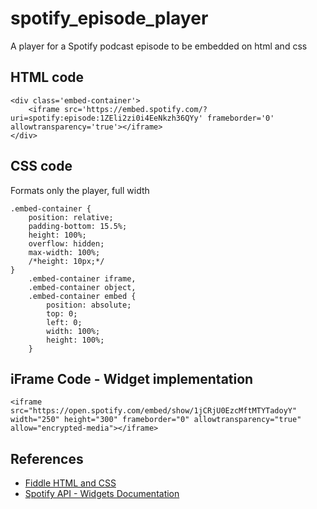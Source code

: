 # spotify_episode_player
A player for a Spotify podcast episode to be embedded on html and css

## HTML code
````
<div class='embed-container'>
    <iframe src='https://embed.spotify.com/?uri=spotify:episode:1ZEli2zi0i4EeNkzh36QYy' frameborder='0' allowtransparency='true'></iframe>
</div>
````

## CSS code
Formats only the player, full width
````
.embed-container {
    position: relative;
    padding-bottom: 15.5%;
    height: 100%;
    overflow: hidden;
    max-width: 100%;
    /*height: 10px;*/
}
    .embed-container iframe,
    .embed-container object,
    .embed-container embed {
        position: absolute;
        top: 0;
        left: 0;
        width: 100%;
        height: 100%;
    }
````

## iFrame Code - Widget implementation
````
<iframe src="https://open.spotify.com/embed/show/1jCRjU0EzcMftMTYTadoyY" width="250" height="300" frameborder="0" allowtransparency="true" allow="encrypted-media"></iframe>
````

## References
* [Fiddle HTML and CSS](http://jsfiddle.net/qa73L/993/)
* [Spotify API - Widgets Documentation](https://developer.spotify.com/documentation/widgets/guides/adding-a-widget/)
